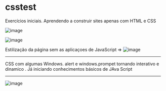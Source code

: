 # csstest

Exercícios iniciais. Aprendendo a construir sites apenas com HTML e CSS 


![image](https://user-images.githubusercontent.com/94201226/146692792-9c1c43bc-d1a0-4f08-a0b7-f54825df9d41.png)

![image](https://user-images.githubusercontent.com/94201226/146692950-f9f8684c-ee75-4501-a5f9-a1430c63ccc3.png)

Estilização da página  sem as aplicaçoes de JavaScript =>
![image](https://user-images.githubusercontent.com/94201226/146692981-3a14fb55-d989-429a-89f8-90270067b5e8.png)
****
CSS  com algumas Windows. alert e windows.prompet tornando interativo e dinamico . Já iniciando conhecimentos básicos de JAva Script
****
![image](https://user-images.githubusercontent.com/94201226/146693015-a4e4092d-09d9-4c5d-b61f-9957ed134647.png)



